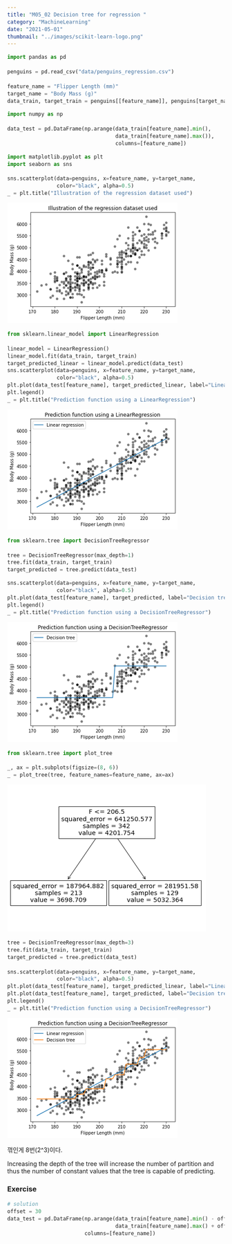 ```yaml
---
title: "M05_02 Decision tree for regression "
category: "MachineLearning"
date: "2021-05-01"
thumbnail: "../images/scikit-learn-logo.png"
---
```


```python
import pandas as pd

penguins = pd.read_csv("data/penguins_regression.csv")

feature_name = "Flipper Length (mm)"
target_name = "Body Mass (g)"
data_train, target_train = penguins[[feature_name]], penguins[target_name]
```

```python
import numpy as np

data_test = pd.DataFrame(np.arange(data_train[feature_name].min(),
                                   data_train[feature_name].max()),
                                   columns=[feature_name])
```

```python
import matplotlib.pyplot as plt
import seaborn as sns

sns.scatterplot(data=penguins, x=feature_name, y=target_name,
                color="black", alpha=0.5)
_ = plt.title("Illustration of the regression dataset used")
```

![png](output_2_0.png)

```python
from sklearn.linear_model import LinearRegression

linear_model = LinearRegression()
linear_model.fit(data_train, target_train)
target_predicted_linear = linear_model.predict(data_test)
sns.scatterplot(data=penguins, x=feature_name, y=target_name,
                color="black", alpha=0.5)
plt.plot(data_test[feature_name], target_predicted_linear, label="Linear regression")
plt.legend()
_ = plt.title("Prediction function using a LinearRegression")
```

![png](output_3_0.png)

```python
from sklearn.tree import DecisionTreeRegressor

tree = DecisionTreeRegressor(max_depth=1)
tree.fit(data_train, target_train)
target_predicted = tree.predict(data_test)
```

```python
sns.scatterplot(data=penguins, x=feature_name, y=target_name,
                color="black", alpha=0.5)
plt.plot(data_test[feature_name], target_predicted, label="Decision tree")
plt.legend()
_ = plt.title("Prediction function using a DecisionTreeRegressor")
```

![png](output_5_0.png)

```python
from sklearn.tree import plot_tree

_, ax = plt.subplots(figsize=(8, 6))
_ = plot_tree(tree, feature_names=feature_name, ax=ax)
```

![png](output_6_0.png)

```python
tree = DecisionTreeRegressor(max_depth=3)
tree.fit(data_train, target_train)
target_predicted = tree.predict(data_test)

sns.scatterplot(data=penguins, x=feature_name, y=target_name,
                color="black", alpha=0.5)
plt.plot(data_test[feature_name], target_predicted_linear, label="Linear regression")
plt.plot(data_test[feature_name], target_predicted, label="Decision tree")
plt.legend()
_ = plt.title("Prediction function using a DecisionTreeRegressor")
```

![png](output_7_0.png)

꺾인게 8번(2^3)이다.

Increasing the depth of the tree will increase the number of partition and thus the number of constant values that the tree is capable of predicting.

### Exercise

```python
# solution
offset = 30
data_test = pd.DataFrame(np.arange(data_train[feature_name].min() - offset,
                                   data_train[feature_name].max() + offset),
                         columns=[feature_name])
```

```python

```
